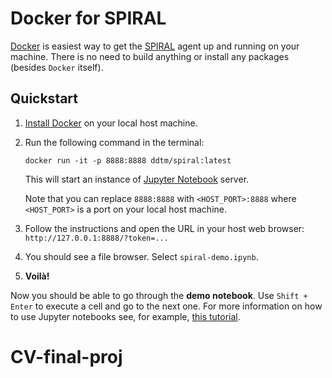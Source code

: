 # Docker for SPIRAL

[Docker](https://docs.docker.com/install/) is easiest way to get the
[SPIRAL](https://github.com/deepmind/spiral) agent up and running on your machine.
There is no need to build anything or install any packages (besides `Docker` itself).

## Quickstart

1. [Install Docker](https://docs.docker.com/install/) on your local host machine.
2. Run the following command in the terminal:

   ```shell
   docker run -it -p 8888:8888 ddtm/spiral:latest
   ```
   
   This will start an instance of [Jupyter Notebook](https://jupyter.org/) server. 
   
   Note that you can replace `8888:8888` with `<HOST_PORT>:8888` where `<HOST_PORT>`
   is a port on your local host machine.
3. Follow the instructions and open the URL in your host web browser: `http://127.0.0.1:8888/?token=...`
4. You should see a file browser. Select `spiral-demo.ipynb`.
5. **Voilà!**

Now you should be able to go through the **demo notebook**. Use `Shift + Enter` to execute a cell
and go to the next one. For more information on how to use Jupyter notebooks see, for example,
[this tutorial](https://www.codecademy.com/articles/how-to-use-jupyter-notebooks).
# CV-final-proj
